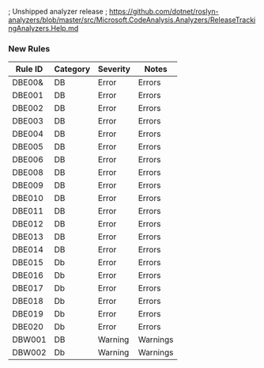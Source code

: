 ﻿; Unshipped analyzer release
; https://github.com/dotnet/roslyn-analyzers/blob/master/src/Microsoft.CodeAnalysis.Analyzers/ReleaseTrackingAnalyzers.Help.md

### New Rules
Rule ID | Category | Severity | Notes
--------|----------|----------|-------
DBE00& | DB | Error | Errors
DBE001 | DB | Error | Errors
DBE002 | DB | Error | Errors
DBE003 | DB | Error | Errors
DBE004 | DB | Error | Errors
DBE005 | DB | Error | Errors
DBE006 | DB | Error | Errors
DBE008 | DB | Error | Errors
DBE009 | DB | Error | Errors
DBE010 | DB | Error | Errors
DBE011 | DB | Error | Errors
DBE012 | DB | Error | Errors
DBE013 | DB | Error | Errors
DBE014 | DB | Error | Errors
DBE015 | Db | Error | Errors
DBE016 | Db | Error | Errors
DBE017 | Db | Error | Errors
DBE018 | Db | Error | Errors
DBE019 | Db | Error | Errors
DBE020 | Db | Error | Errors
DBW001 | DB | Warning | Warnings
DBW002 | Db | Warning | Warnings